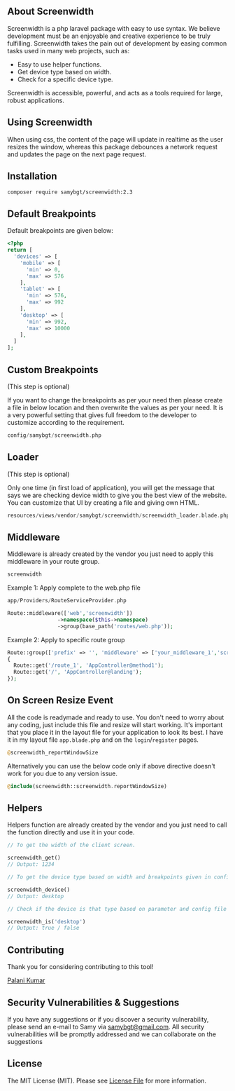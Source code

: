 ## About Screenwidth

Screenwidth is a php laravel package with easy to use syntax. We believe development must be an enjoyable and creative experience to be truly fulfilling. Screenwidth takes the pain out of development by easing common tasks used in many web projects, such as:

- Easy to use helper functions.
- Get device type based on width.
- Check for a specific device type.

Screenwidth is accessible, powerful, and acts as a tools required for large, robust applications.


## Using Screenwidth
When using css, the content of the page will update in realtime as the user resizes the window,
whereas this package debounces a network request and updates the page on the next page request.


## Installation
```
composer require samybgt/screenwidth:2.3
```


## Default Breakpoints

Default breakpoints are given below:

```php
<?php
return [
  'devices' => [
    'mobile' => [
      'min' => 0,
      'max' => 576
    ],
    'tablet' => [
      'min' => 576,
      'max' => 992
    ],
    'desktop' => [
      'min' => 992,
      'max' => 10000
    ],
  ]
];
```


## Custom Breakpoints

(This step is optional)

If you want to change the breakpoints as per your need then please create a file in below location and then overwrite the values as per your need. It is a very powerful setting that gives full freedom to the developer to customize according to the requirement.

```php
config/samybgt/screenwidth.php
```

## Loader

(This step is optional)

Only one time (in first load of application), you will get the message that says we are checking device width to give you the best view of the website. You can customize that UI by creating a file and giving own HTML.

```php
resources/views/vendor/samybgt/screenwidth/screenwidth_loader.blade.php
```


## Middleware

Middleware is already created by the vendor you just need to apply this middleware in your route group.

```php
screenwidth
```

Example 1: Apply complete to the web.php file
```php
app/Providers/RouteServiceProvider.php

Route::middleware(['web','screenwidth'])
                ->namespace($this->namespace)
                ->group(base_path('routes/web.php'));
```

Example 2: Apply to specific route group
```php
Route::group(['prefix' => '', 'middleware' => ['your_middleware_1','screenwidth']], function()
{
  Route::get('/route_1', 'AppController@method1');
  Route::get('/', 'AppController@landing');
});
```



## On Screen Resize Event

All the code is readymade and ready to use. You don't need to worry about any coding, just include this file and resize will start working. It's important that you place it in the layout file for your application to look its best. I have it in my layout file `app.blade.php` and on the `login`/`register` pages. 

```php
@screenwidth_reportWindowSize
```

Alternatively you can use the below code only if above directive doesn't work for you due to any version issue.

```php
@include(screenwidth::screenwidth.reportWindowSize)
```


## Helpers

Helpers function are already created by the vendor and you just need to call the function directly and use it in your code.

```php
// To get the width of the client screen.

screenwidth_get()
// Output: 1234

// To get the device type based on width and breakpoints given in config file

screenwidth_device()
// Output: desktop

// Check if the device is that type based on parameter and config file

screenwidth_is('desktop')
// Output: true / false

```



## Contributing

Thank you for considering contributing to this tool!

[Palani Kumar](https://www.instagram.com/palanikumar_45)


## Security Vulnerabilities & Suggestions

If you have any suggestions or if you discover a security vulnerability, please send an e-mail to Samy via [samybgt@gmail.com](mailto:samybgt@gmail.com). All security vulnerabilities will be promptly addressed and we can collaborate on the suggestions

## License

The MIT License (MIT). Please see [License File](/LICENSE.md) for more information.
